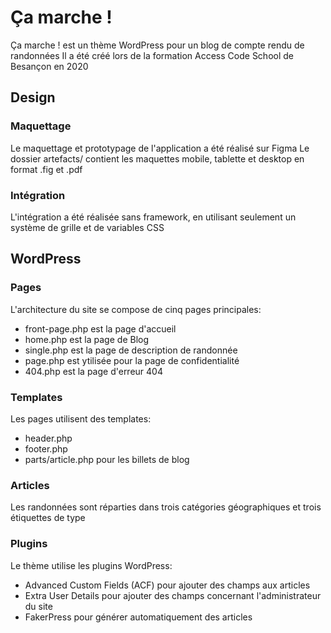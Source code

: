 # Ça marche !
Ça marche ! est un thème WordPress pour un blog de compte rendu de randonnées
Il a été créé lors de la formation Access Code School de Besançon en 2020

## Design

### Maquettage
Le maquettage et prototypage de l'application a été réalisé sur Figma
Le dossier artefacts/ contient les maquettes mobile, tablette et desktop en format .fig et .pdf

### Intégration
L'intégration a été réalisée sans framework, en utilisant seulement un système de grille et de variables CSS

## WordPress

### Pages
L'architecture du site se compose de cinq pages principales:
- front-page.php est la page d'accueil
- home.php est la page de Blog
- single.php est la page de description de randonnée
- page.php est ytilisée pour la page de confidentialité
- 404.php est la page d'erreur 404

### Templates
Les pages utilisent des templates:
- header.php
- footer.php
- parts/article.php pour les billets de blog

### Articles
Les randonnées sont réparties dans trois catégories géographiques et trois étiquettes de type

### Plugins
Le thème utilise les plugins WordPress:
- Advanced Custom Fields (ACF) pour ajouter des champs aux articles
- Extra User Details pour ajouter des champs concernant l'administrateur du site
- FakerPress pour générer automatiquement des articles

